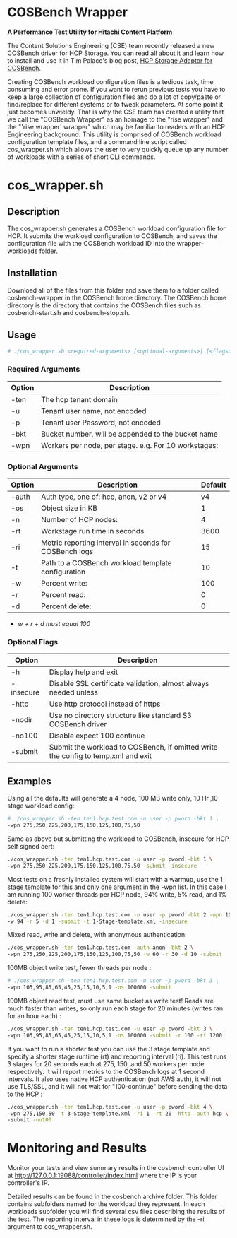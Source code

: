 # COSBench Wrapper
**A Performance Test Utility for Hitachi Content Platform**

The Content Solutions Engineering (CSE) team recently released a new COSBench driver for HCP Storage. You can read all about it and learn how to install and use it in Tim Palace's blog post, [HCP Storage Adaptor for COSBench](https://community.hitachivantara.com/community/developer-network/content-solutions-engineering/blog/2018/10/18/hcp-storage-adaptor-for-cosbench). 

Creating COSBench workload configuration files is a tedious task, time consuming and error prone. If you want to rerun previous tests you have to keep a large collection of configuration files and do a lot of copy/paste or find/replace for different systems or to tweak parameters. At some point it just becomes unwieldy. That is why the CSE team has created a utility that we call the "COSBench Wrapper" as an homage to the "rise wrapper" and the "'rise wrapper' wrapper" which may be familiar to readers with an HCP Engineering background. This utility is comprised of COSBench workload configuration template files, and a command line script called cos_wrapper.sh which allows the user to very quickly queue up any number of workloads with a series of short CLI commands.

# cos_wrapper.sh
## Description
The cos_wrapper.sh generates a COSBench workload configuration file for HCP. It submits the workload configuration to COSBench, and saves the configuration file with the COSBench workload ID into the wrapper-workloads folder.
 ## Installation
Download all of the files from this folder and save them to a folder called cosbench-wrapper in the COSBench home directory. The COSBench home directory is the directory that contains the COSBench files such as cosbench-start.sh and cosbench-stop.sh.
## Usage
```sh
# ./cos_wrapper.sh <required-arguments> [<optional-arguments>] [<flags>]
```
### Required Arguments
| Option | Description |
| ------ | ------ |
|-ten|The hcp tenant domain|
|-u|Tenant user name, not encoded|
|-p|Tenant user Password, not encoded|
|-bkt|Bucket number, will be appended to the bucket name|
|-wpn|Workers per node, per stage. e.g. For 10 workstages: |-wpn 105,95,85,65,45,25,15,10,5,1 |

### Optional Arguments
|Option|Description|Default|
| ------ | ------ | ------ |
|-auth|Auth type, one of: hcp, anon, v2 or v4|v4|
|-os|Object size in KB|1|
|-n|Number of HCP nodes:|4|
|-rt|Workstage run time in seconds|3600|
|-ri|Metric reporting interval in seconds for COSBench logs|15|
|-t|Path to a COSBench workload template configuration|10|-Stage|-template.xml|
|-w|Percent write:|100|
|-r|Percent read:|0|
|-d|Percent delete:|0|
* *w + r + d must equal 100*

### Optional Flags
|Option|Description|
| ------ | ------ |
|-h|Display help and exit|
|-insecure|Disable SSL certificate validation, almost always needed unless |-http is used or HCP certificates are trusted|
|-http|Use http protocol instead of https|
|-nodir|Use no directory structure like standard S3 COSBench driver|
|-no100|Disable expect 100 continue|
|-submit|Submit the workload to COSBench, if omitted write the config to temp.xml and exit

## Examples
Using all the defaults will generate a 4 node, 100 MB write only, 10 Hr.,10 stage workload config:
```sh 
# ./cos_wrapper.sh -ten ten1.hcp.test.com -u user -p pword -bkt 1 \
-wpn 275,250,225,200,175,150,125,100,75,50
```
Same as above but submitting the workload to COSBench, insecure for HCP self signed cert:

```.sh
./cos_wrapper.sh -ten ten1.hcp.test.com -u user -p pword -bkt 1 \
-wpn 275,250,225,200,175,150,125,100,75,50 -submit -insecure
```

Most tests on a freshly installed system will start with a warmup, use the 1 stage template for this and only one argument in the -wpn list. In this case I am running 100 worker threads per HCP node, 94% write, 5% read, and 1% delete:
```.sh
./cos_wrapper.sh -ten ten1.hcp.test.com -u user -p pword -bkt 2 -wpn 100 \
-w 94 -r 5 -d 1 -submit -t 1-Stage-template.xml -insecure
```

Mixed read, write and delete, with anonymous authentication:
```.sh
./cos_wrapper.sh -ten ten1.hcp.test.com -auth anon -bkt 2 \
-wpn 275,250,225,200,175,150,125,100,75,50 -w 60 -r 30 -d 10 -submit
```

100MB object write test, fewer threads per node :
```.sh
# ./cos_wrapper.sh -ten ten1.hcp.test.com -u user -p pword -bkt 3 \
-wpn 105,95,85,65,45,25,15,10,5,1 -os 100000 -submit
```

100MB object read test, must use same bucket as write test! Reads are much faster than writes, so only run each stage for 20 minutes (writes ran for an hour each) :
```.sh
./cos_wrapper.sh -ten ten1.hcp.test.com -u user -p pword -bkt 3 \
-wpn 105,95,85,65,45,25,15,10,5,1 -os 100000 -submit -r 100 -rt 1200
```

If you want to run a shorter test you can use the 3 stage template and specify a shorter stage runtime (rt) and reporting interval (ri). This test runs 3 stages for 20 seconds each at 275, 150, and 50 workers per node respectively. It will report metrics to the COSBench logs at 1 second intervals. It also uses native HCP authentication (not AWS auth), it will not use TLS/SSL, and it will not wait for "100-continue" before sending the data to the HCP :
```.sh
./cos_wrapper.sh -ten ten1.hcp.test.com -u user -p pword -bkt 4 \
-wpn 275,150,50 -t 3-Stage-template.xml -ri 1 -rt 20 -http -auth hcp \
-submit -no100
```

# Monitoring and Results
Monitor your tests and view summary results in the cosbench controller UI at http://127.0.0.1:19088/controller/index.html where the IP is your controller's IP.

Detailed results can be found in the cosbench archive folder. This folder contains subfolders named for the workload they represent. In each workloads subfolder you will find several csv files describing the results of the test. The reporting interval in these logs is determined by the -ri argument to cos_wrapper.sh.

